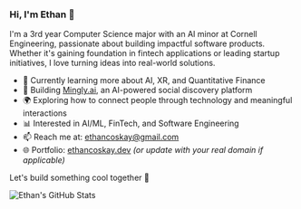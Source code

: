 ### Hi, I'm Ethan 👋

I'm a 3rd year Computer Science major with an AI minor at Cornell Engineering, passionate about building impactful software products. Whether it's gaining foundation in fintech applications or leading startup initiatives, I love turning ideas into real-world solutions.

- 🧠 Currently learning more about AI, XR, and Quantitative Finance  
- 🔧 Building [Mingly.ai](https://github.com/EcSky19/Mingly), an AI-powered social discovery platform  
- 🌍 Exploring how to connect people through technology and meaningful interactions  
- 📊 Interested in AI/ML, FinTech, and Software Engineering  
- 📫 Reach me at: [ethancoskay@gmail.com](mailto:enc33@cornell.edu)  
- 🌐 Portfolio: [ethancoskay.dev](https://ethancoskay.dev) _(or update with your real domain if applicable)_

Let's build something cool together 🚀

![Ethan's GitHub Stats](https://github-readme-stats.vercel.app/api?username=EcSky19&show_icons=true&theme=default&bg_color=00000000)

